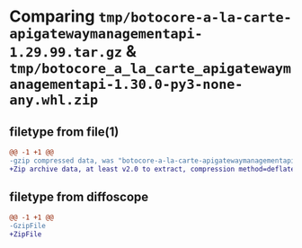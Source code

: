 # Comparing `tmp/botocore-a-la-carte-apigatewaymanagementapi-1.29.99.tar.gz` & `tmp/botocore_a_la_carte_apigatewaymanagementapi-1.30.0-py3-none-any.whl.zip`

## filetype from file(1)

```diff
@@ -1 +1 @@
-gzip compressed data, was "botocore-a-la-carte-apigatewaymanagementapi-1.29.99.tar", last modified: Sat Mar 25 01:22:21 2023, max compression
+Zip archive data, at least v2.0 to extract, compression method=deflate
```

## filetype from diffoscope

```diff
@@ -1 +1 @@
-GzipFile
+ZipFile
```

